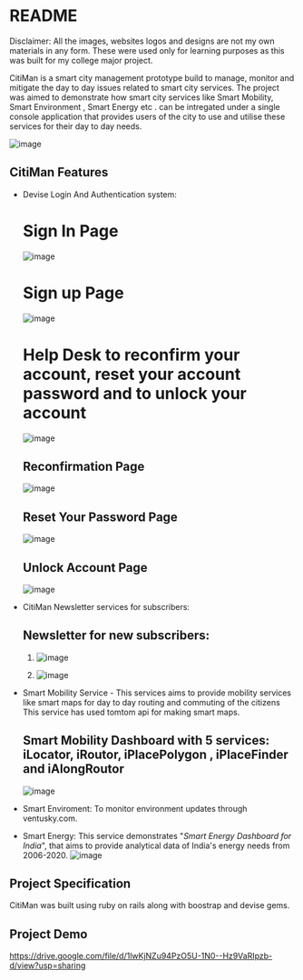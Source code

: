 # README

Disclaimer: All the images, websites logos and designs are not my own materials in any form. These were used only for learning purposes as this was built for my college major project.

CitiMan is a smart city management prototype build to manage, monitor and mitigate the day to day issues related to smart city services. The project was aimed to demonstrate how smart city services like Smart Mobility, Smart Environment , Smart Energy etc . can be intregated under a single console application that provides users of the city to use and utilise these services for their day to day needs.

![image](https://user-images.githubusercontent.com/98082102/174541362-22a9e4d0-6e50-4a0d-9d32-55a064d61271.png)


## CitiMan Features

* Devise Login And Authentication system:

  # Sign In Page
  ![image](https://user-images.githubusercontent.com/98082102/174541439-e6f5dc71-cf32-4719-9780-cf7a86c01c51.png)
  
  # Sign up Page
  ![image](https://user-images.githubusercontent.com/98082102/174541573-1bf5385d-4ee2-4378-ad81-cf2eafd3069c.png)
  
  # Help Desk to reconfirm your account, reset your account password and  to unlock your account
    
  ![image](https://user-images.githubusercontent.com/98082102/174541699-3266fcc5-8d17-439c-b58b-79ccedd5ad44.png)

     ## Reconfirmation Page
    
    ![image](https://user-images.githubusercontent.com/98082102/174541931-64005b93-17e5-43af-870c-304f518b488b.png)
  
     ## Reset Your Password Page
    
     ![image](https://user-images.githubusercontent.com/98082102/174542208-b6589237-c6f1-4abc-b541-a02d8977c2dd.png)
    
     ## Unlock Account Page

     ![image](https://user-images.githubusercontent.com/98082102/174542354-73f635e7-cf31-428b-ab45-9839743fda5c.png) 

  
* CitiMan Newsletter services for subscribers:
  ## Newsletter for new subscribers:
  
  1. ![image](https://user-images.githubusercontent.com/98082102/174543032-2e473c86-0992-4188-acf2-a04d5e071f08.png)
  
  2. ![image](https://user-images.githubusercontent.com/98082102/174543250-d3d3870f-f55f-4f66-9e9f-0915fcebb35e.png)


* Smart Mobility Service - This services aims to provide mobility services like smart maps for day to day routing and commuting of the citizens
  This service has used tomtom api for making smart maps.
  
  ## Smart Mobility Dashboard with 5 services: iLocator, iRoutor, iPlacePolygon , iPlaceFinder and iAlongRoutor
  
  ![image](https://user-images.githubusercontent.com/98082102/174543364-7cd8a435-78c2-4fa2-85be-73a072cd6c88.png)
  
  
  
 * Smart Enviroment: To monitor environment updates through ventusky.com.
 * Smart Energy: This service demonstrates "_Smart Energy Dashboard for India_", that aims to provide analytical data of India's energy needs from 2006-2020.
  ![image](https://user-images.githubusercontent.com/98082102/174544297-0eda68a8-65f0-44cd-8676-599a5c3fd499.png)
  


## Project Specification 
CitiMan was built using ruby on rails along with boostrap and devise gems.


## Project Demo
https://drive.google.com/file/d/1lwKjNZu94PzO5U-1N0--Hz9VaRIpzb-d/view?usp=sharing

